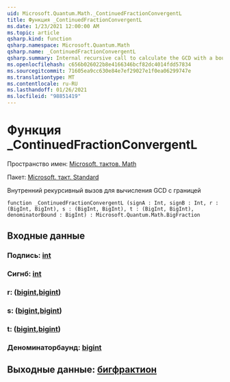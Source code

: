 ```yaml
---
uid: Microsoft.Quantum.Math._ContinuedFractionConvergentL
title: Функция _ContinuedFractionConvergentL
ms.date: 1/23/2021 12:00:00 AM
ms.topic: article
qsharp.kind: function
qsharp.namespace: Microsoft.Quantum.Math
qsharp.name: _ContinuedFractionConvergentL
qsharp.summary: Internal recursive call to calculate the GCD with a bound
ms.openlocfilehash: c656b026022b8e4166346bcf82dc4014fdd57834
ms.sourcegitcommit: 71605ea9cc630e84e7ef29027e1f0ea06299747e
ms.translationtype: MT
ms.contentlocale: ru-RU
ms.lasthandoff: 01/26/2021
ms.locfileid: "98851419"
---
```

# <a name="_continuedfractionconvergentl-function"></a>Функция _ContinuedFractionConvergentL

Пространство имен: [Microsoft. тактов. Math](xref:Microsoft.Quantum.Math)

Пакет: [Microsoft. такт. Standard](https://nuget.org/packages/Microsoft.Quantum.Standard)


Внутренний рекурсивный вызов для вычисления GCD с границей

```qsharp
function _ContinuedFractionConvergentL (signA : Int, signB : Int, r : (BigInt, BigInt), s : (BigInt, BigInt), t : (BigInt, BigInt), denominatorBound : BigInt) : Microsoft.Quantum.Math.BigFraction
```


## <a name="input"></a>Входные данные

### <a name="signa--int"></a>Подпись: [int](xref:microsoft.quantum.lang-ref.int)




### <a name="signb--int"></a>Сигнб: [int](xref:microsoft.quantum.lang-ref.int)




### <a name="r--bigintbigint"></a>r: ([bigint](xref:microsoft.quantum.lang-ref.bigint),[bigint](xref:microsoft.quantum.lang-ref.bigint))




### <a name="s--bigintbigint"></a>s: ([bigint](xref:microsoft.quantum.lang-ref.bigint),[bigint](xref:microsoft.quantum.lang-ref.bigint))




### <a name="t--bigintbigint"></a>t: ([bigint](xref:microsoft.quantum.lang-ref.bigint),[bigint](xref:microsoft.quantum.lang-ref.bigint))




### <a name="denominatorbound--bigint"></a>Деноминаторбаунд: [bigint](xref:microsoft.quantum.lang-ref.bigint)





## <a name="output--bigfraction"></a>Выходные данные: [бигфрактион](xref:Microsoft.Quantum.Math.BigFraction)

